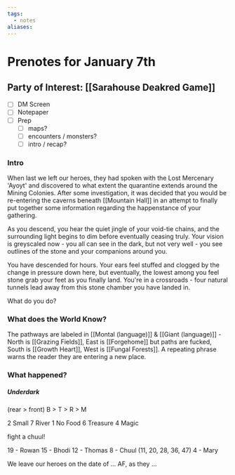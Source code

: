 ```yaml
---
tags:
  - notes
aliases:
---
```


# Prenotes for January 7th
## Party of Interest: [[Sarahouse Deakred Game]]
- [ ] DM Screen
- [ ] Notepaper
- [ ] Prep
	- [ ] maps?
	- [ ] encounters / monsters?
	- [ ] intro / recap?

### Intro

When last we left our heroes, they had spoken with the Lost Mercenary 'Ayoyt' and discovered to what extent the quarantine extends around the Mining Colonies. After some investigation, it was decided that you would be re-entering the caverns beneath [[Mountain Hall]] in an attempt to finally put together some information regarding the happenstance of your gathering.

As you descend, you hear the quiet jingle of your void-tie chains, and the surrounding light begins to dim before eventually ceasing truly. Your vision is greyscaled now - you all can see in the dark, but not very well - you see outlines of the stone and your companions around you.

You have descended for hours. Your ears feel stuffed and clogged by the change in pressure down here, but eventually, the lowest among you feel stone grab your feet as you finally land. You're in a crossroads - four natural tunnels lead away from this stone chamber you have landed in. 

What do you do?

### What does the World Know?

The pathways are labeled in [[Montal (language)]] & [[Giant (language)]] - North is [[Grazing Fields]], East is [[Forgehome]] but paths are fucked, South is [[Growth Heart]], West is [[Fungal Forests]]. A repeating phrase warns the reader they are entering a new place.

### What happened?
##### Underdark

(rear > front)
B > T > R > M

2 Small
7 River
1 No Food
6 Treasure
4 Magic

fight a chuul!

19 - Rowan
15 - Bhodi
12 - Thomas
8 - Chuul (11, 20, 28, 36, 47)
4 - Mary

We leave our heroes on the date of ... AF, as they ...